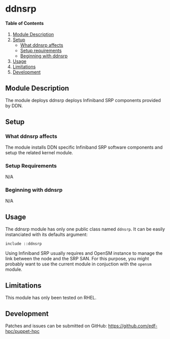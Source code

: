 # ddnsrp

#### Table of Contents

1. [Module Description](#module-description)
2. [Setup](#setup)
    * [What ddnsrp affects](#what-ddnsrp-affects)
    * [Setup requirements](#setup-requirements)
    * [Beginning with ddnsrp](#beginning-with-ddnsrp)
3. [Usage](#usage)
4. [Limitations](#limitations)
5. [Development](#development)

## Module Description

The module deploys ddnsrp deploys Infiniband SRP components provided by DDN.

## Setup

### What ddnsrp affects

The module installs DDN specific Infiniband SRP software components and setup
the related kernel module.

### Setup Requirements

N/A

### Beginning with ddnsrp

N/A

## Usage

The ddnsrp module has only one public class named `ddnsrp`. It can be easily
instanciated with its defaults argument:

```
include ::ddnsrp
```

Using Infiniband SRP usually requires and OpenSM instance to manage the link
between the node and the SRP SAN. For this purpose, you might probably want to
use the current module in conjuction with the `opensm` module.

## Limitations

This module has only been tested on RHEL.

## Development

Patches and issues can be submitted on GitHub:
https://github.com/edf-hpc/puppet-hpc
